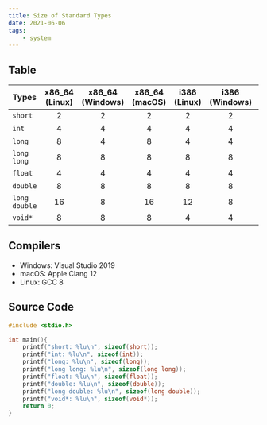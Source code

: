 ```yaml
---
title: Size of Standard Types
date: 2021-06-06
tags:
    - system
---
```


## Table

| Types         | x86_64 (Linux) | x86_64 (Windows) | x86_64 (macOS) | i386 (Linux) | i386 (Windows) | aarch64 (Linux) | aarch64 (macOS) | riscv64 (Linux) |
|---------------|:--------------:|:----------------:|:--------------:|:------------:|:--------------:|:---------------:|:---------------:|:---------------:|
| `short`       |       2        |        2         |       2        |      2       |       2        |        2        |                 |        2        |
| `int`         |       4        |        4         |       4        |      4       |       4        |        4        |                 |        4        |
| `long`        |       8        |        4         |       8        |      4       |       4        |        8        |                 |        8        |
| `long long`   |       8        |        8         |       8        |      8       |       8        |        8        |                 |        8        |
| `float`       |       4        |        4         |       4        |      4       |       4        |        4        |                 |        4        |
| `double`      |       8        |        8         |       8        |      8       |       8        |        8        |                 |        8        |
| `long double` |       16       |        8         |       16       |      12      |       8        |       16        |                 |       16        |
| `void*`       |       8        |        8         |       8        |      4       |       4        |        8        |                 |        8        |

## Compilers

- Windows: Visual Studio 2019
- macOS: Apple Clang 12
- Linux: GCC 8

## Source Code

```c
#include <stdio.h>

int main(){
    printf("short: %lu\n", sizeof(short));
    printf("int: %lu\n", sizeof(int));
    printf("long: %lu\n", sizeof(long));
    printf("long long: %lu\n", sizeof(long long));
    printf("float: %lu\n", sizeof(float));
    printf("double: %lu\n", sizeof(double));
    printf("long double: %lu\n", sizeof(long double));
    printf("void*: %lu\n", sizeof(void*));
    return 0;
}
```

